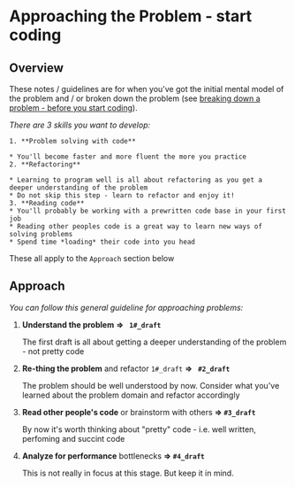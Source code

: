 # Approaching the Problem - start coding

## Overview

These notes / guidelines are for when you've got the initial mental model of the problem and / or broken down the problem (see [breaking down a problem - before you start coding](./problem_solving_1.md)).



*There are 3 skills you want to develop:*

 	1. **Problem solving with code**
     
	* You'll become faster and more fluent the more you practice
	2. **Refactoring**

    * Learning to program well is all about refactoring as you get a deeper understanding of the problem
    * Do not skip this step - learn to refactor and enjoy it!
    3. **Reading code**
    * You'll probably be working with a prewritten code base in your first job
    * Reading other peoples code is a great way to learn new ways of solving problems
    * Spend time *loading* their code into you head

These all apply to the `Approach` section below

## Approach

*You can follow this general guideline for approaching problems:*

1. **Understand the problem**                                                  **=> ` 1#_draft`** 

   The first draft is all about getting a deeper understanding of the problem - not pretty code

   

2. **Re-thing the problem** and refactor `1#_draft`              **=> ` #2_draft`**

   The problem should be well understood by now. Consider what you've learned about the problem domain and refactor accordingly

   

3. **Read other people's code** or brainstorm with others  **=> `#3_draft`**

   By now it's worth thinking about "pretty" code - i.e. well written, perfoming and succint code

   

4. **Analyze for performance** bottlenecks                             **=> `#4_draft`**

   This is not really in focus at this stage. But keep it in mind.